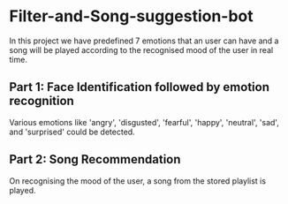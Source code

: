 # Filter-and-Song-suggestion-bot
In this project  we have predefined 7 emotions that an user can have and a song will be played according to the recognised mood of the user in real time.

## Part 1: Face Identification followed by emotion recognition
Various emotions like  'angry', 'disgusted', 'fearful', 'happy', 'neutral', 'sad', and  'surprised' could be detected.

## Part 2: Song Recommendation 
On recognising the mood of the user, a song from the stored playlist is played.

